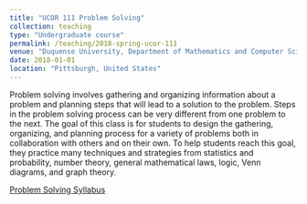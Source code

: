 ```yaml
---
title: "UCOR 111 Problem Solving"
collection: teaching
type: "Undergraduate course"
permalink: /teaching/2018-spring-ucor-111
venue: "Duquense University, Department of Mathematics and Computer Science"
date: 2018-01-01
location: "Pittsburgh, United States"
---
```


Problem solving involves gathering and organizing information about a problem and planning steps that will lead to a solution to the problem. Steps in the problem solving process can be very different from one problem to the next. The goal of this class is for students to design the gathering, organizing, and planning process for a variety of problems both in collaboration with others and on their own. To help students reach this goal, they practice many techniques and strategies from statistics and probability, number theory, general mathematical laws, logic, Venn diagrams, and graph theory. <br/>

<a href="lisaover.github.io/files/syllabus_ProbSolv_Spr2018.pdf" target="_blank">Problem Solving Syllabus</a>
